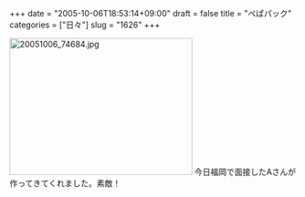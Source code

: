 +++
date = "2005-10-06T18:53:14+09:00"
draft = false
title = "ぺぱパック"
categories = ["日々"]
slug = "1626"
+++

<img src="http://ieiriblog.img.jugem.cc/20051006_74684.jpg" class="pict" width="320" height="240" alt="20051006_74684.jpg" />
今日福岡で面接したAさんが作ってきてくれました。素敵！

